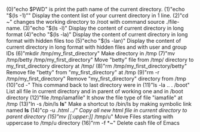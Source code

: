 (0)"echo $PWD" is print the path name of the current directory.
(1)"echo "$(ls -1)"" Display the content list of your current directory in 1 line.
(2)"cd ~" changes the working directory to /root with command source ./file-name.
(3)"echo "$(ls -l)" Display the content of current directory in long format
(4)"echo "$(ls -la)" Display the content of current directory in long format with hidden files too
(5)"echo "$(ls -lan)" Display the content of current directory in long format with hidden files and with user and group IDs
(6)"mkdir /tmp/my_first_directory" Make directory in /tmp
(7)"mv /tmp/betty /tmp/my_first_directory" Move "betty" file from /tmp/ directory to my_first_directory directory at /tmp/
(8)"rm /tmp/my_first_directory/betty" Remove file "betty" from "my_first_directory" at /tmp
(9)"rm -r /tmp/my_first_directory" Remove "my_first_directory" directory from /tmp
(10)"cd -" This command back to last directory were in
(11)"ls -la .. . /boot" List all file in current directory and in parent of working one and in /boot directory
(12)"file /tmp/iamafile" It show the file type of file "iamafile" at /tmp
(13)"ln -s /bin/ls __ls__" Make a shortcut to /bin/ls by making symbolic link named __ls__
(14)"cp -u *.html ../" Copy all new html file in current directory to parent directory
(15)"mv [[:upper:]]* /tmp/u" Move Files starting with uppercase to /tmp/u directory
(16)"rm -f *~" Delete cash file of Emacs
